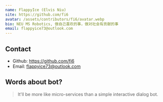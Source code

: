 ```yaml
---
name: FlappyIce (Elvis Niu)
site: https://github.com/fi6
avatar: /assets/contributors/fi6/avatar.webp
bio: NEU MS Robotics, 做自己喜欢的事，做对社会有贡献的事
email: flappyice73@outlook.com
---
```


## Contact

- Github: <https://github.com/fi6>
- Email: <flappyice73@outlook.com>

## Words about bot?

> It'll be more like micro-services than a simple interactive
> dialog bot.
